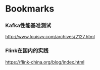 # Bookmarks

### Kafka性能基准测试
http://www.louisvv.com/archives/2127.html

### Flink在国内的实践
https://flink-china.org/blog/index.html
